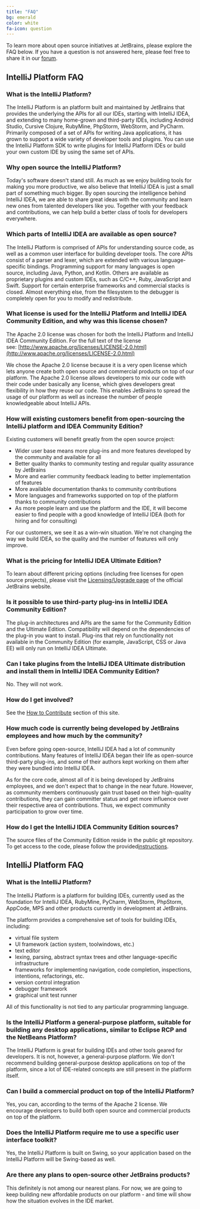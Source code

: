 ```yaml
---
title: "FAQ"
bg: emerald
color: white
fa-icon: question
---
```


To learn more about open source initiatives at JetBrains, please explore the FAQ below. If you have a question is not answered here, please feel free to share it in our [forum](http://jetbrains.net/devnet/community/idea/ideacommunity?view=discussions).

## IntelliJ Platform FAQ

### What is the IntelliJ Platform?

The IntelliJ Platform is an platform built and maintained by JetBrains that provides the underlying the APIs for all our IDEs, starting with IntelliJ IDEA, and extending to many home-grown and third-party IDEs, including Android Studio, Cursive Clojure, RubyMine, PhpStorm, WebStorm, and PyCharm. Primarily composed of a set of APIs for writing Java applications, it has grown to support a wide variety of developer tools and plugins. You can use the IntelliJ Platform SDK to write plugins for IntelliJ Platform IDEs or build your own custom IDE by using the same set of APIs.

### Why open source the IntelliJ Platform?

Today's software doesn't stand still. As much as we enjoy building tools for making you more productive, we also believe that IntelliJ IDEA is just a small part of something much bigger. By open sourcing the intelligence behind IntelliJ IDEA, we are able to share great ideas with the community and learn new ones from talented developers like you. Together with your feedback and contributions, we can help build a better class of tools for developers everywhere.

### Which parts of IntelliJ IDEA are available as open source?

The IntelliJ Platform is comprised of APIs for understanding source code, as well as a common user interface for building developer tools. The core APIs consist of a parser and lexer, which are extended with various language-specific bindings. Programming support for many languages is open source, including Java, Python, and Kotlin. Others are available as proprietary plugins and custom IDEs, such as C/C++, Ruby, JavaScript and Swift. Support for certain enterprise frameworks and commercial stacks is closed. Almost everything else, from the filesystem to the debugger is completely open for you to modify and redistribute.

### What license is used for the IntelliJ Platform and IntelliJ IDEA Community Edition, and why was this license chosen?

The Apache 2.0 license was chosen for both the IntelliJ Platform and IntelliJ IDEA Community Edition. For the full text of the license see: [http://www.apache.org/licenses/LICENSE-2.0.html](http://www.apache.org/licenses/LICENSE-2.0.html)

We chose the Apache 2.0 license because it is a very open license which lets anyone create both open source and commercial products on top of our platform. The Apache 2.0 license allows developers to mix our code with their code under basically any license, which gives developers great flexibility in how they reuse our code. This enables JetBrains to spread the usage of our platform as well as increase the number of people knowledgeable about IntelliJ APIs.

### How will existing customers benefit from open-sourcing the IntelliJ platform and IDEA Community Edition?

Existing customers will benefit greatly from the open source project:

- Wider user base means more plug-ins and more features developed by the community and available for all
- Better quality thanks to community testing and regular quality assurance by JetBrains
- More and earlier community feedback leading to better implementation of features
- More available documentation thanks to community contributions
- More languages and frameworks supported on top of the platform thanks to community contributions
- As more people learn and use the platform and the IDE, it will become easier to find people with a good knowledge of IntelliJ IDEA (both for hiring and for consulting)

For our customers, we see it as a win-win situation. We're not changing the way we build IDEA, so the quality and the number of features will only improve.

### What is the pricing for IntelliJ IDEA Ultimate Edition?

To learn about different pricing options (including free licenses for open source projects), please visit the [Licensing/Upgrade page](http://www.jetbrains.com/idea/buy/index.jsp) of the official JetBrains website.

### Is it possible to use third-party plug-ins in IntelliJ IDEA Community Edition?

The plug-in architectures and APIs are the same for the Community Edition and the Ultimate Edition. Compatibility will depend on the dependencies of the plug-in you want to install. Plug-ins that rely on functionality not available in the Community Edition (for example, JavaScript, CSS or Java EE) will only run on IntelliJ IDEA Ultimate.

### Can I take plugins from the IntelliJ IDEA Ultimate distribution and install them in IntelliJ IDEA Community Edition?

No. They will not work.

### How do I get involved?

See the [How to Contribute](http://www.jetbrains.org/display/IJOS/Contribute) section of this site.

### How much code is currently being developed by JetBrains employees and how much by the community?

Even before going open-source, IntelliJ IDEA had a lot of community contributions. Many features of IntelliJ IDEA began their life as open-source third-party plug-ins, and some of their authors kept working on them after they were bundled into IntelliJ IDEA.

As for the core code, almost all of it is being developed by JetBrains employees, and we don't expect that to change in the near future. However, as community members continuously gain trust based on their high-quality contributions, they can gain committer status and get more influence over their respective area of contributions. Thus, we expect community participation to grow over time.

### How do I get the IntelliJ IDEA Community Edition sources?

The source files of the Community Edition reside in the public git repository. To get access to the code, please follow the provided[instructions](http://www.jetbrains.org/pages/viewpage.action?pageId=983225).

## IntelliJ Platform FAQ

### What is the IntelliJ Platform?

The IntelliJ Platform is a platform for building IDEs, currently used as the foundation for IntelliJ IDEA, RubyMine, PyCharm, WebStorm, PhpStorm, AppCode, MPS and other products currently in development at JetBrains.

The platform provides a comprehensive set of tools for building IDEs, including:

- virtual file system
- UI framework (action system, toolwindows, etc.)
- text editor
- lexing, parsing, abstract syntax trees and other language-specific infrastructure
- frameworks for implementing navigation, code completion, inspections, intentions, refactorings, etc.
- version control integration
- debugger framework
- graphical unit test runner

All of this functionality is not tied to any particular programming language.

### Is the IntelliJ Platform a general-purpose platform, suitable for building any desktop applications, similar to Eclipse RCP and the NetBeans Platform?

The IntelliJ Platform is great for building IDEs and other tools geared for developers. It is not, however, a general-purpose platform. We don't recommend building general-purpose desktop applications on top of the platform, since a lot of IDE-related concepts are still present in the platform itself.

### Can I build a commercial product on top of the IntelliJ Platform?

Yes, you can, according to the terms of the Apache 2 license. We encourage developers to build both open source and commercial products on top of the platform.

### Does the IntelliJ Platform require me to use a specific user interface toolkit?

Yes, the IntelliJ Platform is built on Swing, so your application based on the IntelliJ Platform will be Swing-based as well.

### Are there any plans to open-source other JetBrains products?

This definitely is not among our nearest plans. For now, we are going to keep building new affordable products on our platform - and time will show how the situation evolves in the IDE market.